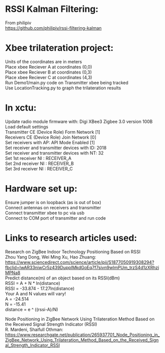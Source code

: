 # RSSI Kalman Filtering:  
From philipiv  
https://github.com/philipiv/rssi-filtering-kalman  


# Xbee trilateration project:  
Units of the coordinates are in meters     
Place xbee Reciever A at coordinates (0,0)  
Place xbee Reciever B at coordinates (0,3)  
Place xbee Reciever C at coordinates (4,3)  
Run Demo1/main.py code on Transmitter xbee being tracked  
Use LocationTracking.py to graph the trilateration results  

# In xctu:
Update radio module firmware with: Digi XBee3 Zigbee 3.0 version 100B    
Load default settings  
Transmitter CE (Device Role) Form Network [1]  
Receivers CE (Device Role) Join Network [0]  
Set receivers with AP: API Mode Enabled [1]  
Set receiver and transmitter devices with ID: 2018  
Set receiver and transmitter devices with NT: 32  
Set 1st receiver NI : RECEIVER_A  
Set 2nd receiver NI : RECEIVER_B  
Set 3rd receiver NI : RECEIVER_C  

# Hardware set up:
  Ensure jumper is on loopback (as is out of box)  
  Connect antennas on receivers and transmitter  
  Connect transmitter xbee to pc via usb  
  Connect to COM port of transmitter and run code  

# Links to research articles used:
  Research on ZigBee Indoor Technology Positioning Based on RSSI  
  Zhou Yang Dong, Wei Ming Xu, Hao Zhuang:  
  https://www.sciencedirect.com/science/article/pii/S1877050919308294?fbclid=IwAR33niwCr5z439DuppIMkdGoEq7f7sivn9wlmPUm_trzS4d1zXRhzjMPNa8  
  Predict distance(m) of an object based on its RSSI(dBm)  
  RSSI = A + N * ln(distance)  
  RSSI = -33.874 - 17.27ln(distance)    
  Your A and N values will vary!  
  A = -24.514     
  N = -15.41    
  distance = e ^ ((rssi-A)/N)    
  
  Node Positioning in ZigBee Network Using Trilateration Method Based on the Received Signal Strength Indicator (RSSI)  
  R. Mardeni, Shaifull Othman:    
  https://www.researchgate.net/publication/265937701_Node_Positioning_in_ZigBee_Network_Using_Trilateration_Method_Based_on_the_Received_Signal_Strength_Indicator_RSSI  
  
